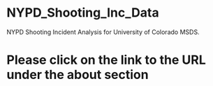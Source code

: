# NYPD_Shooting_Inc_Data
NYPD Shooting Incident Analysis for University of Colorado MSDS.

# Please click on the link to the URL under the about section
